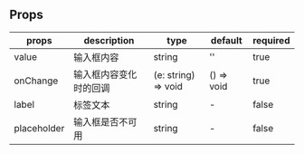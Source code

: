 ## Props

| props       | description          | type                | default    | required |
| --------    | -------------------- | ------------------- | ---------- | -------- |
| value       | 输入框内容            | string              | ''         | true     |
| onChange    | 输入框内容变化时的回调 | (e: string) => void | () => void | true     |
| label       | 标签文本              | string              | -          | false    |
| placeholder | 输入框是否不可用       | string              | -          | false    |
